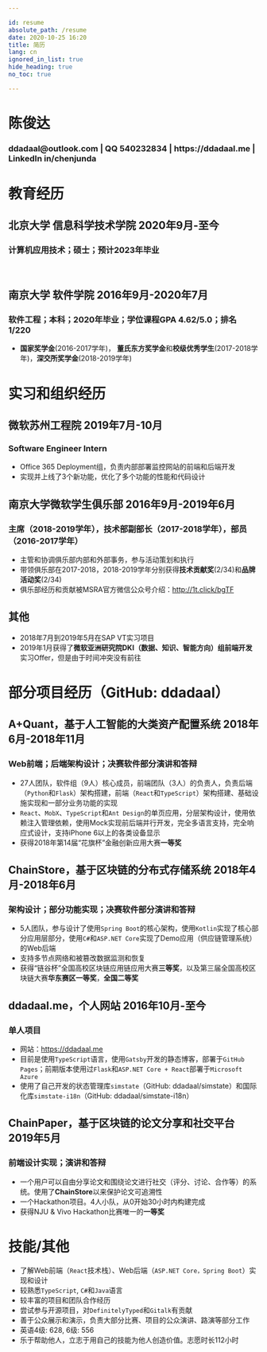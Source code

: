 ```yaml
---

id: resume
absolute_path: /resume
date: 2020-10-25 16:20
title: 简历
lang: cn
ignored_in_list: true
hide_heading: true
no_toc: true

---
```


<resume>

<h1 class="name">
陈俊达
</h1>

<h3 class="contact">ddadaal@outlook.com | QQ 540232834 | https://ddadaal.me | LinkedIn in/chenjunda

</h3>
</div>
</html>

# 教育经历

## <span class="highlight">北京大学 信息科学技术学院</span> <span class="right">2020年9月-至今</span>

### 计算机应用技术；硕士；预计2023年毕业

<br/>

## <span class="highlight">南京大学 软件学院</span> <span class="right">2016年9月-2020年7月</span>

### 软件工程；本科；2020年毕业；学位课程GPA 4.62/5.0；排名 1/220
- **国家奖学金**(2016-2017学年)， **董氏东方奖学金**和**校级优秀学生**(2017-2018学年)，**深交所奖学金**(2018-2019学年)

# 实习和组织经历

## <span class="highlight">微软苏州工程院</span> <span class="right">2019年7月-10月
### Software Engineer Intern

- Office 365 Deployment组，负责内部部署监控网站的前端和后端开发
- 实现并上线了3个新功能，优化了多个功能的性能和代码设计

## <span class="highlight">南京大学微软学生俱乐部</span> <span class="right">2016年9月-2019年6月</span>
### 主席（2018-2019学年），技术部副部长（2017-2018学年），部员（2016-2017学年）
- 主管和协调俱乐部内部和外部事务，参与活动策划和执行
- 带领俱乐部在2017-2018，2018-2019学年分别获得**技术贡献奖**(2/34)和**品牌活动奖**(2/34)
- 俱乐部经历和贡献被MSRA官方微信公众号介绍：http://1t.click/bgTF

## <span class="highlight">其他</span>
- 2018年7月到2019年5月在SAP VT实习项目
- 2019年1月获得了**微软亚洲研究院DKI（数据、知识、智能方向）组前端开发**实习Offer，但是由于时间冲突没有前往

# 部分项目经历（GitHub: ddadaal）

## <span class="highlight">A+Quant</span>，基于人工智能的大类资产配置系统 <span class="right">2018年6月-2018年11月</span>
### Web前端；后端架构设计；决赛软件部分演讲和答辩
- 27人团队，软件组（9人）核心成员，前端团队（3人）的负责人，负责后端（`Python`和`Flask`）架构搭建，前端（`React`和`TypeScript`）架构搭建、基础设施实现和一部分业务功能的实现
- `React`、`MobX`、`TypeScript`和`Ant Design`的单页应用，分层架构设计，使用依赖注入管理依赖，使用Mock实现前后端并行开发，完全多语言支持，完全响应式设计，支持iPhone 6以上的各类设备显示
- 获得2018年第14届“花旗杯”金融创新应用大赛**一等奖**

## <span class="highlight">ChainStore</span>，基于区块链的分布式存储系统 <span class="right">2018年4月-2018年6月</span>
### 架构设计；部分功能实现；决赛软件部分演讲和答辩
- 5人团队，参与设计了使用`Spring Boot`的核心架构，使用`Kotlin`实现了核心部分应用层部分，使用`C#`和`ASP.NET Core`实现了Demo应用（供应链管理系统）的Web后端
- 支持多节点网络和被篡改数据监测和恢复
- 获得“链谷杯”全国高校区块链应用链应用大赛**三等奖**，以及第三届全国高校区块链大赛**华东赛区一等奖**，**全国二等奖**

## <span class="highlight">ddadaal.me</span>，个人网站 <span class="right">2016年10月-至今</span>
### 单人项目
- 网站：https://ddadaal.me
- 目前是使用`TypeScript`语言，使用`Gatsby`开发的静态博客，部署于`GitHub Pages`；前期版本使用过`Flask`和`ASP.NET Core + React`部署于`Microsoft Azure`
- 使用了自己开发的状态管理库`simstate`（GitHub: ddadaal/simstate）和国际化库`simstate-i18n`（GitHub: ddadaal/simstate-i18n）

## <span class="highlight">ChainPaper</span>，基于区块链的论文分享和社交平台 <span class="right">2019年5月</span>
### 前端设计实现；演讲和答辩
- 一个用户可以自由分享论文和围绕论文进行社交（评分、讨论、合作等）的系统。使用了**ChainStore**以来保护论文可追溯性
- 一个Hackathon项目。4人小队，从0开始30小时内构建完成
- 获得NJU & Vivo Hackathon比赛唯一的**一等奖**

# 技能/其他

- 了解Web前端（`React`技术栈）、Web后端（`ASP.NET Core，Spring Boot`）实现和设计
- 较熟悉`TypeScript`, `C#`和`Java`语言
- 较丰富的项目和团队合作经历
- 尝试参与开源项目，对`DefinitelyTyped`和`Gitalk`有贡献
- 善于公众展示和演示，负责大部分比赛、项目的公众演讲、路演等部分工作
- 英语4级: 628, 6级: 556
- 乐于帮助他人，立志于用自己的技能为他人创造价值。志愿时长112小时


</resume>

